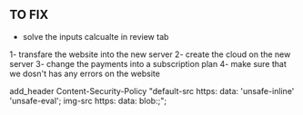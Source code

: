 ## TO FIX

- solve the inputs calcualte in review tab

1- transfare the website into the new server
2- create the cloud on the new server
3- change the payments into a subscription plan
4- make sure that we dosn't has any errors on the website

add_header Content-Security-Policy "default-src https: data: 'unsafe-inline' 'unsafe-eval'; img-src https: data: blob:;";
